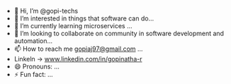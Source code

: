 - 👋 Hi, I’m @gopi-techs
- 👀 I’m interested in things that software can do...
- 🌱 I’m currently learning microservices ...
- 💞️ I’m looking to collaborate on community in software development and automation...
- 📫 How to reach me gopiaj97@gmail.com ...
- Linkeln -> www.linkedin.com/in/gopinatha-r
- 😄 Pronouns: ...
- ⚡ Fun fact: ...

<!---
gopi-techs/gopi-techs is a ✨ special ✨ repository because its `README.md` (this file) appears on your GitHub profile.
You can click the Preview link to take a look at your changes.
--->
